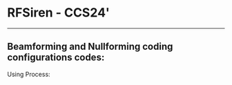 # RFSiren - CCS24'
---
Beamforming and Nullforming coding configurations codes:
---
Using Process:


